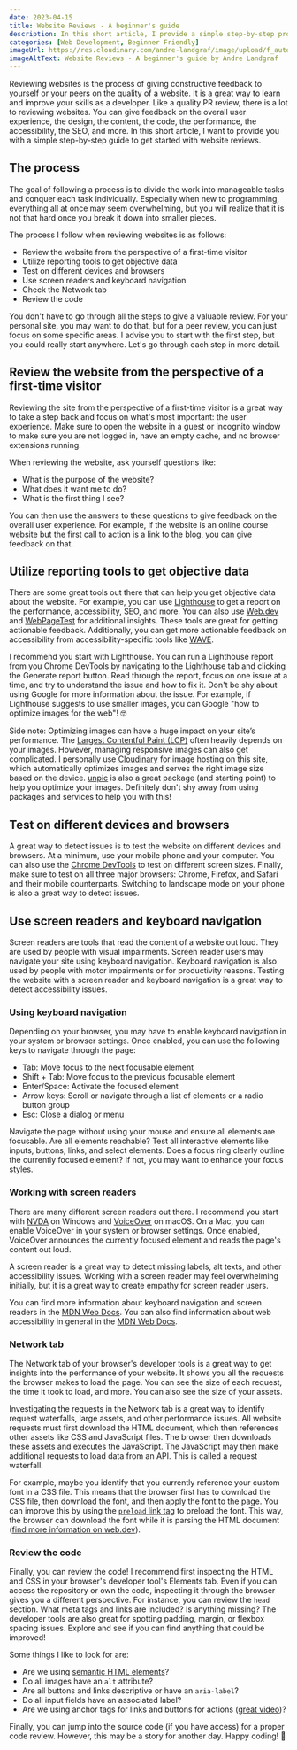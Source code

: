 ```yaml
---
date: 2023-04-15
title: Website Reviews - A beginner's guide
description: In this short article, I provide a simple step-by-step process to reviewing websites. Follow this guide to give constructive feedback to your peers or find ways to improve your own web app.
categories: [Web Development, Beginner Friendly]
imageUrl: https://res.cloudinary.com/andre-landgraf/image/upload/f_auto,q_auto/v1682302824/andrelandgraf.dev/website_reviews_scqfml
imageAltText: Website Reviews - A beginner's guide by Andre Landgraf
---
```


Reviewing websites is the process of giving constructive feedback to yourself or your peers on the quality of a website. It is a great way to learn and improve your skills as a developer. Like a quality PR review, there is a lot to reviewing websites. You can give feedback on the overall user experience, the design, the content, the code, the performance, the accessibility, the SEO, and more. In this short article, I want to provide you with a simple step-by-step guide to get started with website reviews.

## The process

The goal of following a process is to divide the work into manageable tasks and conquer each task individually. Especially when new to programming, everything all at once may seem overwhelming, but you will realize that it is not that hard once you break it down into smaller pieces.

The process I follow when reviewing websites is as follows:

- Review the website from the perspective of a first-time visitor
- Utilize reporting tools to get objective data
- Test on different devices and browsers
- Use screen readers and keyboard navigation
- Check the Network tab
- Review the code

You don't have to go through all the steps to give a valuable review. For your personal site, you may want to do that, but for a peer review, you can just focus on some specific areas. I advise you to start with the first step, but you could really start anywhere. Let's go through each step in more detail.

## Review the website from the perspective of a first-time visitor

Reviewing the site from the perspective of a first-time visitor is a great way to take a step back and focus on what's most important: the user experience. Make sure to open the website in a guest or incognito window to make sure you are not logged in, have an empty cache, and no browser extensions running.

When reviewing the website, ask yourself questions like:

- What is the purpose of the website?
- What does it want me to do?
- What is the first thing I see?

You can then use the answers to these questions to give feedback on the overall user experience. For example, if the website is an online course website but the first call to action is a link to the blog, you can give feedback on that.

## Utilize reporting tools to get objective data

There are some great tools out there that can help you get objective data about the website. For example, you can use [Lighthouse](https://developers.google.com/web/tools/lighthouse) to get a report on the performance, accessibility, SEO, and more. You can also use [Web.dev](https://web.dev/measure/) and [WebPageTest](https://www.webpagetest.org/) for additional insights. These tools are great for getting actionable feedback. Additionally, you can get more actionable feedback on accessibility from accessibility-specific tools like [WAVE](https://wave.webaim.org/extension/).

I recommend you start with Lighthouse. You can run a Lighthouse report from you Chrome DevTools by navigating to the Lighthouse tab and clicking the Generate report button. Read through the report, focus on one issue at a time, and try to understand the issue and how to fix it. Don't be shy about using Google for more information about the issue. For example, if Lighthouse suggests to use smaller images, you can Google "how to optimize images for the web"! 🤓

Side note: Optimizing images can have a huge impact on your site’s performance. The [Largest Contentful Paint (LCP)](https://web.dev/articles/lcp) often heavily depends on your images. However, managing responsive images can also get complicated. I personally use [Cloudinary](https://cloudinary.com/) for image hosting on this site, which automatically optimizes images and serves the right image size based on the device. [unpic](https://unpic.pics) is also a great package (and starting point) to help you optimize your images. Definitely don't shy away from using packages and services to help you with this!

## Test on different devices and browsers

A great way to detect issues is to test the website on different devices and browsers. At a minimum, use your mobile phone and your computer. You can also use the [Chrome DevTools](https://developer.chrome.com/docs/devtools/) to test on different screen sizes. Finally, make sure to test on all three major browsers: Chrome, Firefox, and Safari and their mobile counterparts. Switching to landscape mode on your phone is also a great way to detect issues.

## Use screen readers and keyboard navigation

Screen readers are tools that read the content of a website out loud. They are used by people with visual impairments. Screen reader users may navigate your site using keyboard navigation. Keyboard navigation is also used by people with motor impairments or for productivity reasons. Testing the website with a screen reader and keyboard navigation is a great way to detect accessibility issues.

### Using keyboard navigation

Depending on your browser, you may have to enable keyboard navigation in your system or browser settings. Once enabled, you can use the following keys to navigate through the page:

- Tab: Move focus to the next focusable element
- Shift + Tab: Move focus to the previous focusable element
- Enter/Space: Activate the focused element
- Arrow keys: Scroll or navigate through a list of elements or a radio button group
- Esc: Close a dialog or menu

Navigate the page without using your mouse and ensure all elements are focusable. Are all elements reachable? Test all interactive elements like inputs, buttons, links, and select elements. Does a focus ring clearly outline the currently focused element? If not, you may want to enhance your focus styles.


### Working with screen readers

There are many different screen readers out there. I recommend you start with [NVDA](https://www.nvaccess.org/) on Windows and [VoiceOver](https://www.apple.com/accessibility/mac/vision/) on macOS. On a Mac, you can enable VoiceOver in your system or browser settings. Once enabled, VoiceOver announces the currently focused element and reads the page's content out loud.

A screen reader is a great way to detect missing labels, alt texts, and other accessibility issues. Working with a screen reader may feel overwhelming initially, but it is a great way to create empathy for screen reader users.

You can find more information about keyboard navigation and screen readers in the [MDN Web Docs](https://developer.mozilla.org/en-US/docs/Glossary/Screen_reader). You can also find information about web accessibility in general in the  [MDN Web Docs](https://developer.mozilla.org/en-US/docs/Web/Accessibility/ARIA).

### Network tab

The Network tab of your browser's developer tools is a great way to get insights into the performance of your website. It shows you all the requests the browser makes to load the page. You can see the size of each request, the time it took to load, and more. You can also see the size of your assets.

Investigating the requests in the Network tab is a great way to identify request waterfalls, large assets, and other performance issues. All website requests must first download the HTML document, which then references other assets like CSS and JavaScript files. The browser then downloads these assets and executes the JavaScript. The JavaScript may then make additional requests to load data from an API. This is called a request waterfall.

For example, maybe you identify that you currently reference your custom font in a CSS file. This means that the browser first has to download the CSS file, then download the font, and then apply the font to the page. You can improve this by using the [`preload` link tag](https://developer.mozilla.org/en-US/docs/Web/HTML/Attributes/rel/preload) to preload the font. This way, the browser can download the font while it is parsing the HTML document ([find more information on web.dev](https://web.dev/articles/codelab-preload-web-fonts)).

### Review the code

Finally, you can review the code! I recommend first inspecting the HTML and CSS in your browser's developer tool's Elements tab. Even if you can access the repository or own the code, inspecting it through the browser gives you a different perspective. For instance, you can review the `head` section. What meta tags and links are included? Is anything missing? The developer tools are also great for spotting padding, margin, or flexbox spacing issues. Explore and see if you can find anything that could be improved!

Some things I like to look for are:

- Are we using [semantic HTML elements](https://developer.mozilla.org/en-US/docs/Glossary/Semantics#semantics_in_html)?
- Do all images have an `alt` attribute?
- Are all buttons and links descriptive or have an `aria-label`?
- Do all input fields have an associated label?
- Are we using anchor tags for links and buttons for actions ([great video](https://x.com/Steve8708/status/1530978903698771969?s=20))?

Finally, you can jump into the source code (if you have access) for a proper code review. However, this may be a story for another day. Happy coding! 🙋